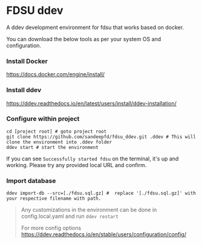 # FDSU ddev
A ddev development environment for fdsu that works based on docker.

You can download the below tools as per your system OS and configuration.

### Install Docker
https://docs.docker.com/engine/install/

### Install ddev
https://ddev.readthedocs.io/en/latest/users/install/ddev-installation/

### Configure within project
```
cd [project root] # goto project root
git clone https://github.com/sandeepfd/fdsu_ddev.git .ddev # This will clone the environment into .ddev folder
ddev start # start the environment
```
If you can see `Successfully started fdsu` on the terminal, it's up and working.
Please try any provided local URL and confirm.

### Import database 
```
ddev import-db --src=[./fdsu.sql.gz] #  replace '[./fdsu.sql.gz]' with your respective filename with path.
```

> Any customizations in the environment can be done in config.local.yaml and run `ddev restart`
>
> For more config options https://ddev.readthedocs.io/en/stable/users/configuration/config/

